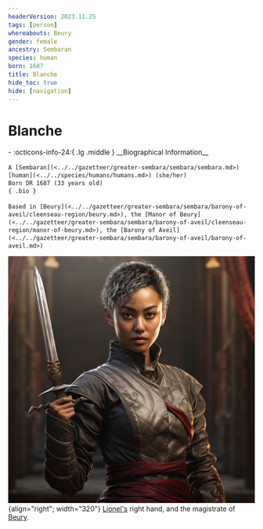```yaml
---
headerVersion: 2023.11.25
tags: [person]
whereabouts: Beury
gender: female
ancestry: Sembaran
species: human
born: 1687
title: Blanche
hide_toc: true
hide: [navigation]
---
```

# Blanche
<div class="grid cards ext-narrow-margin ext-one-column" markdown>
- :octicons-info-24:{ .lg .middle } __Biographical Information__

    A [Sembaran](<../../gazetteer/greater-sembara/sembara/sembara.md>) [human](<../../species/humans/humans.md>) (she/her)  
    Born DR 1687 (33 years old)  
    { .bio }

    Based in [Beury](<../../gazetteer/greater-sembara/sembara/barony-of-aveil/cleenseau-region/beury.md>), the [Manor of Beury](<../../gazetteer/greater-sembara/sembara/barony-of-aveil/cleenseau-region/manor-of-beury.md>), the [Barony of Aveil](<../../gazetteer/greater-sembara/sembara/barony-of-aveil/barony-of-aveil.md>)
</div>


![Blanche Of Beury](../../assets/blanche-of-beury.png){align="right"; width="320"} [Lionel's](<./lionel-mortagne.md>) right hand, and the magistrate of [Beury](<../../gazetteer/greater-sembara/sembara/barony-of-aveil/cleenseau-region/beury.md>). 
